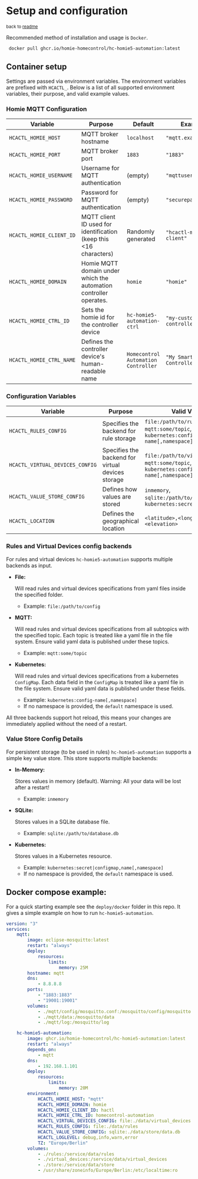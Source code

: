 # Setup and configuration

<small> back to [readme](../README.md)</small>

Recommended method of installation and usage is `Docker`.

```bash
 docker pull ghcr.io/homie-homecontrol/hc-homie5-automation:latest

```

## Container setup

Settings are passed via environment variables. The environment variables are prefixed with `HCACTL_`. Below is a list of all supported environment variables, their purpose, and valid example values.

### Homie MQTT Configuration

| Variable                 | Purpose                                                           | Default                             | Example                      |
| ------------------------ | ----------------------------------------------------------------- | ----------------------------------- | ---------------------------- |
| `HCACTL_HOMIE_HOST`      | MQTT broker hostname                                              | `localhost`                         | `"mqtt.example.com"`         |
| `HCACTL_HOMIE_PORT`      | MQTT broker port                                                  | `1883`                              | `"1883"`                     |
| `HCACTL_HOMIE_USERNAME`  | Username for MQTT authentication                                  | (empty)                             | `"mqttuser"`                 |
| `HCACTL_HOMIE_PASSWORD`  | Password for MQTT authentication                                  | (empty)                             | `"securepassword"`           |
| `HCACTL_HOMIE_CLIENT_ID` | MQTT client ID used for identification (keep this <16 characters) | Randomly generated                  | `"hcactl-mqtt-client"`       |
| `HCACTL_HOMIE_DOMAIN`    | Homie MQTT domain under which the automation controller operates. | `homie`                             | `"homie"`                    |
| `HCACTL_HOMIE_CTRL_ID`   | Sets the homie id for the controller device                       | `hc-homie5-automation-ctrl`         | `"my-custom-controller"`     |
| `HCACTL_HOMIE_CTRL_NAME` | Defines the controller device's human-readable name               | `Homecontrol Automation Controller` | `"My Smart Home Controller"` |

### Configuration Variables

| Variable                        | Purpose                                           | Valid Values                                                                                       | Default                       | Example                                         |
| ------------------------------- | ------------------------------------------------- | -------------------------------------------------------------------------------------------------- | ----------------------------- | ----------------------------------------------- |
| `HCACTL_RULES_CONFIG`           | Specifies the backend for rule storage            | `file:/path/to/rules`,<br/>`mqtt:some/topic`,<br /> `kubernetes:config-name[,namespace]`           | file:/service/rules           | `"mqtt:hcactl/rules"`                           |
| `HCACTL_VIRTUAL_DEVICES_CONFIG` | Specifies the backend for virtual devices storage | `file:/path/to/virtual_devices`,<br />`mqtt:some/topic`,<br />`kubernetes:config-name[,namespace]` | file:/service/virtual_devices | `"kubernetes:hcactl-virtual-devices,smarthome"` |
| `HCACTL_VALUE_STORE_CONFIG`     | Defines how values are stored                     | `inmemory`,<br />`sqlite:/path/to/database.db`,<br />`kubernetes:secret`                           | inmemory                      | `"sqlite:/sevice/values.db"`                    |
| `HCACTL_LOCATION`               | Defines the geographical location                 | `<latitude>,<longitude>,<elevation>`                                                               | `0,0,0`                       | `"48.1351,11.5820,519"`                         |

### Rules and Virtual Devices config backends

For rules and virtual devices `hc-homie5-automation` supports multiple backends as input.

- **File:**

    Will read rules and virtual devices specifications from yaml files inside the specified folder.

    - Example: `file:/path/to/config`

- **MQTT:**

    Will read rules and virtual devices specifications from all subtopics with the specified topic. Each topic is treated like a yaml file in the file system. Ensure valid yaml data is published under these topics.

    - Example: `mqtt:some/topic`

- **Kubernetes:**

    Will read rules and virtual devices specifications from a kubernetes `ConfigMap`. Each data field in the `ConfigMap` is treated like a yaml file in the file system. Ensure valid yaml data is published under these fields.

    - Example: `kubernetes:config-name[,namespace]`
    - If no namespace is provided, the `default` namespace is used.

All three backends support hot reload, this means your changes are immediately applied without the need of a restart.

### Value Store Config Details

For persistent storage (to be used in rules) `hc-homie5-automation` supports a simple key value store. This store supports multiple backends:

- **In-Memory:**

    Stores values in memory (default). Warning: All your data will be lost after a restart!

    - Example: `inmemory`

- **SQLite:**

    Stores values in a SQLite database file.

    - Example: `sqlite:/path/to/database.db`

- **Kubernetes:**

    Stores values in a Kubernetes resource.

    - Example: `kubernetes:secret|configmap,name[,namespace]`
    - If no namespace is provided, the `default` namespace is used.

## Docker compose example:

For a quick starting example see the `deploy/docker` folder in this repo. It gives a simple example on how to run `hc-homie5-automation`.

```yaml
version: "3"
services:
    mqtt:
        image: eclipse-mosquitto:latest
        restart: "always"
        deploy:
            resources:
                limits:
                    memory: 25M
        hostname: mqtt
        dns:
            - 8.8.8.8
        ports:
            - "1883:1883"
            - "19001:19001"
        volumes:
            - ./mqtt/config/mosquitto.conf:/mosquitto/config/mosquitto.conf
            - ./mqtt/data:/mosquitto/data
            - ./mqtt/log:/mosquitto/log

    hc-homie5-automation:
        image: ghcr.io/homie-homecontrol/hc-homie5-automation:latest
        restart: "always"
        depends_on:
            - mqtt
        dns:
            - 192.168.1.101
        deploy:
            resources:
                limits:
                    memory: 20M
        environment:
            HCACTL_HOMIE_HOST: "mqtt"
            HCACTL_HOMIE_DOMAIN: homie
            HCACTL_HOMIE_CLIENT_ID: hactl
            HCACTL_HOMIE_CTRL_ID: homecontrol-automation
            HCACTL_VIRTUAL_DEVICES_CONFIG: file:./data/virtual_devices
            HCACTL_RULES_CONFIG: file:./data/rules
            HCACTL_VALUE_STORE_CONFIG: sqlite:./data/store/data.db
            HCACTL_LOGLEVEL: debug,info,warn,error
            TZ: "Europe/Berlin"
        volumes:
            - ./rules:/service/data/rules
            - ./virtual_devices:/service/data/virtual_devices
            - ./store:/service/data/store
            - /usr/share/zoneinfo/Europe/Berlin:/etc/localtime:ro
```
